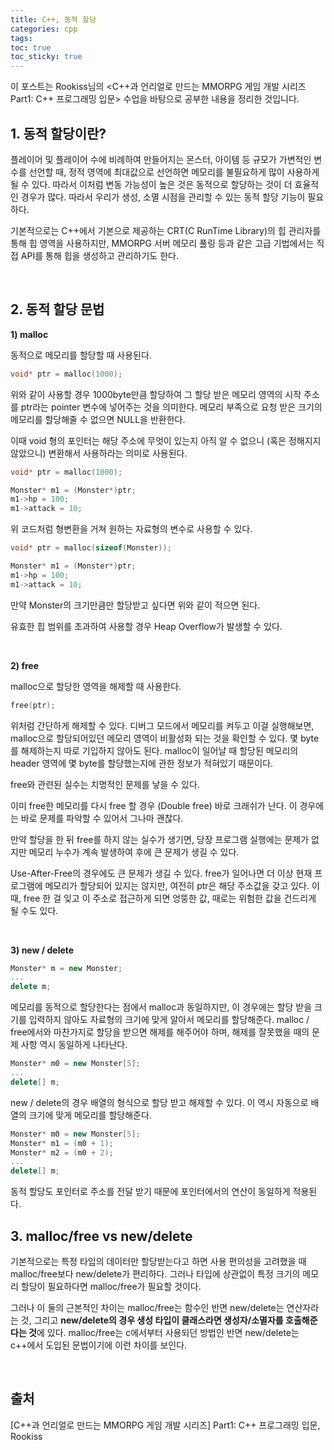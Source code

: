 ```yaml
---
title: C++, 동적 할당
categories: cpp
tags: 
toc: true
toc_sticky: true
---
```


이 포스트는 Rookiss님의 \<C++과 언리얼로 만드는 MMORPG 게임 개발 시리즈 Part1: C++ 프로그래밍 입문> 수업을 바탕으로 공부한 내용을 정리한 것입니다. 
## **1. 동적 할당이란?**

플레이어 및 플레이어 수에 비례하여 만들어지는 몬스터, 아이템 등 규모가 가변적인 변수를 선언할 때, 정적 영역에 최대값으로 선언하면 메모리를 불필요하게 많이 사용하게 될 수 있다. 따라서 이처럼 변동 가능성이 높은 것은 동적으로 할당하는 것이 더 효율적인 경우가 많다. 따라서 우리가 생성, 소멸 시점을 관리할 수 있는 동적 할당 기능이 필요하다. 

기본적으로는 C++에서 기본으로 제공하는 CRT(C RunTime Library)의 힙 관리자를 통해 힙 영역을 사용하지만, MMORPG 서버 메모리 풀링 등과 같은 고급 기법에서는 직접 API를 통해 힙을 생성하고 관리하기도 한다. 

<br/>

## **2. 동적 할당 문법**

**1) malloc**

동적으로 메모리를 할당할 때 사용된다.

```c++
void* ptr = malloc(1000);
```

위와 같이 사용할 경우 1000byte만큼 할당하여 그 할당 받은 메모리 영역의 시작 주소를 ptr라는 pointer 변수에 넣어주는 것을 의미한다. 메모리 부족으로 요청 받은 크기의 메모리를 할당해줄 수 없으면 NULL을 반환한다. 

이때 void 형의 포인터는 해당 주소에 무엇이 있는지 아직 알 수 없으니 (혹은 정해지지 않았으니) 변환해서 사용하라는 의미로 사용된다.

```c++
void* ptr = malloc(1000);

Monster* m1 = (Monster*)ptr;
m1->hp = 100;
m1->attack = 10;
```
위 코드처럼 형변환을 거쳐 원하는 자료형의 변수로 사용할 수 있다. 

```c++
void* ptr = malloc(sizeof(Monster));

Monster* m1 = (Monster*)ptr;
m1->hp = 100;
m1->attack = 10;
```
만약 Monster의 크기만큼만 할당받고 싶다면 위와 같이 적으면 된다. 

유효한 힙 범위를 초과하여 사용할 경우 Heap Overflow가 발생할 수 있다. 

<br/>

**2) free**

malloc으로 할당한 영역을 해제할 때 사용한다. 

```c++
free(ptr);
```
위처럼 간단하게 해제할 수 있다. 디버그 모드에서 메모리를 켜두고 이걸 실행해보면, malloc으로 할당되어있던 메모리 영역이 비활성화 되는 것을 확인할 수 있다. 몇 byte를 해제하는지 따로 기입하지 않아도 된다. malloc이 일어날 때 할당된 메모리의 header 영역에 몇 byte를 할당했는지에 관한 정보가 적혀있기 때문이다.

free와 관련된 실수는 치명적인 문제를 낳을 수 있다. 

이미 free한 메모리를 다시 free 할 경우 (Double free) 바로 크래쉬가 난다. 이 경우에는 바로 문제를 파악할 수 있어서 그나마 괜찮다. 

만약 할당을 한 뒤 free를 하지 않는 실수가 생기면, 당장 프로그램 실행에는 문제가 없지만 메모리 누수가 계속 발생하여 후에 큰 문제가 생길 수 있다. 

Use-After-Free의 경우에도 큰 문제가 생길 수 있다. free가 일어나면 더 이상 현재 프로그램에 메모리가 할당되어 있지는 않지만, 여전히 ptr은 해당 주소값을 갖고 있다. 이때, free 한 걸 잊고 이 주소로 접근하게 되면 엉뚱한 값, 때로는 위험한 값을 건드리게 될 수도 있다. 

<br/>

**3) new / delete**

```c++
Monster* m = new Monster;
...
delete m;
```

메모리를 동적으로 할당한다는 점에서 malloc과 동일하지만, 이 경우에는 할당 받을 크기를 입력하지 않아도 자료형의 크기에 맞게 알아서 메모리를 할당해준다. malloc / free에서와 마찬가지로 할당을 받으면 해제를 해주어야 하며, 해제를 잘못했을 때의 문제 사항 역시 동일하게 나타난다. 

```c++
Monster* m0 = new Monster[5];
...
delete[] m;
```

new / delete의 경우 배열의 형식으로 할당 받고 해제할 수 있다. 이 역시 자동으로 배열의 크기에 맞게 메모리를 할당해준다. 

```c++
Monster* m0 = new Monster[5];
Monster* m1 = (m0 + 1);
Monster* m2 = (m0 + 2);
...
delete[] m;
```

동적 할당도 포인터로 주소를 전달 받기 때문에 포인터에서의 연산이 동일하게 적용된다.

## **3. malloc/free vs new/delete**

기본적으로는 특정 타입의 데이터만 할당받는다고 하면 사용 편의성을 고려했을 때 malloc/free보다 new/delete가 편리하다. 그러나 타입에 상관없이 특정 크기의 메모리 할당이 필요하다면 malloc/free가 필요할 것이다.

그러나 이 둘의 근본적인 차이는 malloc/free는 함수인 반면 new/delete는 연산자라는 것, 그리고 **new/delete의 경우 생성 타입이 클래스라면 생성자/소멸자를 호출해준다는 것**에 있다. malloc/free는 c에서부터 사용되던 방법인 반면 new/delete는 c++에서 도입된 문법이기에 이런 차이를 보인다. 

<br/>

## **출처**

[C++과 언리얼로 만드는 MMORPG 게임 개발 시리즈] Part1: C++ 프로그래밍 입문, Rookiss
